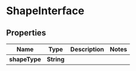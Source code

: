 

# ShapeInterface


## Properties

Name | Type | Description | Notes
------------ | ------------- | ------------- | -------------
**shapeType** | **String** |  | 



